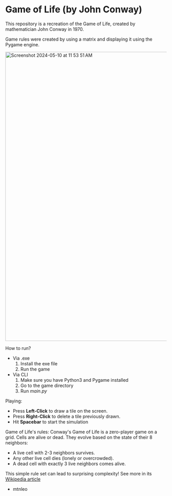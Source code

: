 # Game of Life (by John Conway)
This repository is a recreation of the Game of Life, created by mathematician John Conway
in 1970.

Game rules were created by using a matrix and displaying it using the Pygame engine.

<img width="899" alt="Screenshot 2024-05-10 at 11 53 51 AM" src="https://github.com/mtnleo/game_of_life/assets/118694913/35fbaf5d-fdfb-4287-b70d-cd336b4c02e1">

How to run?
- Via .exe
  1. Install the exe file
  2. Run the game
- Via CLI
  1. Make sure you have Python3 and Pygame installed
  2. Go to the game directory
  3. Run _main.py_

Playing:
- Press **Left-Click** to draw a tile on the screen.
- Press **Right-Click** to delete a tile previously drawn.
- Hit **Spacebar** to start the simulation

Game of Life's rules:
Conway's Game of Life is a zero-player game on a grid. Cells are alive or dead. They evolve based on the
state of their 8 neighbors:
- A live cell with 2-3 neighbors survives.
- Any other live cell dies (lonely or overcrowded).
- A dead cell with exactly 3 live neighbors comes alive.

This simple rule set can lead to surprising complexity! See more in its [Wikipedia article]([url](https://en.wikipedia.org/wiki/Conway%27s_Game_of_Life))

- mtnleo
